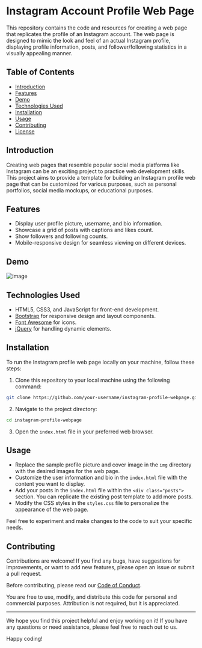 # Instagram Account Profile Web Page

This repository contains the code and resources for creating a web page that replicates the profile of an Instagram account. The web page is designed to mimic the look and feel of an actual Instagram profile, displaying profile information, posts, and follower/following statistics in a visually appealing manner.

## Table of Contents

- [Introduction](#introduction)
- [Features](#features)
- [Demo](#demo)
- [Technologies Used](#technologies-used)
- [Installation](#installation)
- [Usage](#usage)
- [Contributing](#contributing)
- [License](#license)

## Introduction

Creating web pages that resemble popular social media platforms like Instagram can be an exciting project to practice web development skills. This project aims to provide a template for building an Instagram profile web page that can be customized for various purposes, such as personal portfolios, social media mockups, or educational purposes.

## Features

- Display user profile picture, username, and bio information.
- Showcase a grid of posts with captions and likes count.
- Show followers and following counts.
- Mobile-responsive design for seamless viewing on different devices.

## Demo

![image](https://github.com/aryanpandey-123/WebPage/assets/74139088/1dbc2ef1-fad4-46a7-a4d6-d1a359028c88)


## Technologies Used

- HTML5, CSS3, and JavaScript for front-end development.
- [Bootstrap](https://getbootstrap.com) for responsive design and layout components.
- [Font Awesome](https://fontawesome.com) for icons.
- [jQuery](https://jquery.com) for handling dynamic elements.

## Installation

To run the Instagram profile web page locally on your machine, follow these steps:

1. Clone this repository to your local machine using the following command:

```bash
git clone https://github.com/your-username/instagram-profile-webpage.git
```

2. Navigate to the project directory:

```bash
cd instagram-profile-webpage
```

3. Open the `index.html` file in your preferred web browser.

## Usage

- Replace the sample profile picture and cover image in the `img` directory with the desired images for the web page.
- Customize the user information and bio in the `index.html` file with the content you want to display.
- Add your posts in the `index.html` file within the `<div class="posts">` section. You can replicate the existing post template to add more posts.
- Modify the CSS styles in the `styles.css` file to personalize the appearance of the web page.

Feel free to experiment and make changes to the code to suit your specific needs.

## Contributing

Contributions are welcome! If you find any bugs, have suggestions for improvements, or want to add new features, please open an issue or submit a pull request.

Before contributing, please read our [Code of Conduct](CODE_OF_CONDUCT.md).

You are free to use, modify, and distribute this code for personal and commercial purposes. Attribution is not required, but it is appreciated.

---

We hope you find this project helpful and enjoy working on it! If you have any questions or need assistance, please feel free to reach out to us.

Happy coding!
